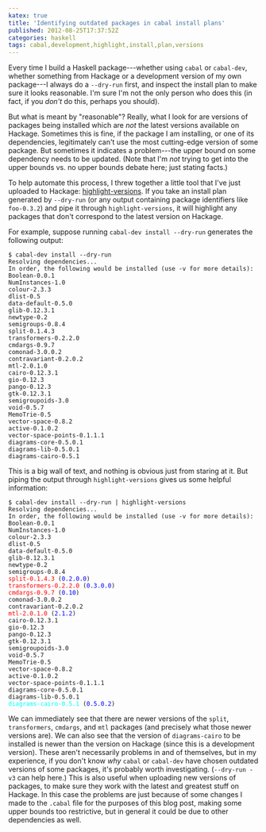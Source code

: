 ```yaml
---
katex: true
title: 'Identifying outdated packages in cabal install plans'
published: 2012-08-25T17:37:52Z
categories: haskell
tags: cabal,development,highlight,install,plan,versions
---
```


<p>Every time I build a Haskell package---whether using <code>cabal</code> or <code>cabal-dev</code>, whether something from Hackage or a development version of my own package---I always do a <code>--dry-run</code> first, and inspect the install plan to make sure it looks reasonable. I'm sure I'm not the only person who does this (in fact, if you <em>don't</em> do this, perhaps you should).</p>
<p>But what is meant by &quot;reasonable&quot;? Really, what I look for are versions of packages being installed which are <em>not</em> the latest versions available on Hackage. Sometimes this is fine, if the package I am installing, or one of its dependencies, legitimately can't use the most cutting-edge version of some package. But sometimes it indicates a problem---the upper bound on some dependency needs to be updated. (Note that I'm <em>not</em> trying to get into the upper bounds vs. no upper bounds debate here; just stating facts.)</p>
<p>To help automate this process, I threw together a little tool that I've just uploaded to Hackage: <a href="http://hackage.haskell.org/package/highlight%2Dversions">highlight-versions</a>. If you take an install plan generated by <code>--dry-run</code> (or any output containing package identifiers like <code>foo-0.3.2</code>) and pipe it through <code>highlight-versions</code>, it will highlight any packages that don't correspond to the latest version on Hackage.</p>
<p>For example, suppose running <code>cabal-dev install --dry-run</code> generates the following output:</p>
<pre><code>$ cabal-dev install --dry-run
Resolving dependencies...
In order, the following would be installed (use -v for more details):
Boolean-0.0.1
NumInstances-1.0
colour-2.3.3
dlist-0.5
data-default-0.5.0
glib-0.12.3.1
newtype-0.2
semigroups-0.8.4
split-0.1.4.3
transformers-0.2.2.0
cmdargs-0.9.7
comonad-3.0.0.2
contravariant-0.2.0.2
mtl-2.0.1.0
cairo-0.12.3.1
gio-0.12.3
pango-0.12.3
gtk-0.12.3.1
semigroupoids-3.0
void-0.5.7
MemoTrie-0.5
vector-space-0.8.2
active-0.1.0.2
vector-space-points-0.1.1.1
diagrams-core-0.5.0.1
diagrams-lib-0.5.0.1
diagrams-cairo-0.5.1</code></pre>
<p>This is a big wall of text, and nothing is obvious just from staring at it. But piping the output through <code>highlight-versions</code> gives us some helpful information:</p>
<pre><code>$ cabal-dev install --dry-run | highlight-versions
Resolving dependencies...
In order, the following would be installed (use -v for more details):
Boolean-0.0.1
NumInstances-1.0
colour-2.3.3
dlist-0.5
data-default-0.5.0
glib-0.12.3.1
newtype-0.2
semigroups-0.8.4
<span style="color:red;">split-0.1.4.3</span> (<span style="color:blue;">0.2.0.0</span>)
<span style="color:red;">transformers-0.2.2.0</span> (<span style="color:blue;">0.3.0.0</span>)
<span style="color:red;">cmdargs-0.9.7</span> (<span style="color:blue;">0.10</span>)
comonad-3.0.0.2
contravariant-0.2.0.2
<span style="color:red;">mtl-2.0.1.0</span> (<span style="color:blue;">2.1.2</span>)
cairo-0.12.3.1
gio-0.12.3
pango-0.12.3
gtk-0.12.3.1
semigroupoids-3.0
void-0.5.7
MemoTrie-0.5
vector-space-0.8.2
active-0.1.0.2
vector-space-points-0.1.1.1
diagrams-core-0.5.0.1
diagrams-lib-0.5.0.1
<span style="color:cyan;">diagrams-cairo-0.5.1</span> (<span style="color:blue;">0.5.0.2</span>)</code></pre>
<p>We can immediately see that there are newer versions of the <code>split</code>, <code>transformers</code>, <code>cmdargs</code>, and <code>mtl</code> packages (and precisely what those newer versions are). We can also see that the version of <code>diagrams-cairo</code> to be installed is newer than the version on Hackage (since this is a development version). These aren't necessarily problems in and of themselves, but in my experience, if you don't know <em>why</em> <code>cabal</code> or <code>cabal-dev</code> have chosen outdated versions of some packages, it's probably worth investigating. (<code>--dry-run -v3</code> can help here.) This is also useful when uploading new versions of packages, to make sure they work with the latest and greatest stuff on Hackage. In this case the problems are just because of some changes I made to the <code>.cabal</code> file for the purposes of this blog post, making some upper bounds too restrictive, but in general it could be due to other dependencies as well.</p>


